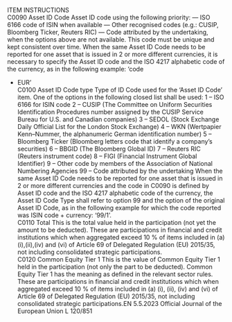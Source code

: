  
ITEM  INSTRUCTIONS  
C0090  Asset ID Code  Asset ID code using the following priority: 
— ISO 6166 code of ISIN when available 
— Other recognised codes (e.g.: CUSIP, Bloomberg Ticker, Reuters RIC) 
— Code attributed by the undertaking, when the options above are not available. 
This code must be unique and kept consistent over time. 
When the same Asset ID Code needs to be reported for one asset that is issued in 
2 or more different currencies, it is necessary to specify the Asset ID code and the 
ISO 4217 alphabetic code of the currency, as in the following example: ‘code 
+ EUR’  
C0100  Asset ID Code type  Type of ID Code used for the ‘Asset ID Code’ item. One of the options in the 
following closed list shall be used: 
1 – ISO 6166 for ISIN code 
2 – CUSIP (The Committee on Uniform Securities Identification Procedures 
number assigned by the CUSIP Service Bureau for U.S. and Canadian companies) 
3 – SEDOL (Stock Exchange Daily Official List for the London Stock Exchange) 
4 – WKN (Wertpapier Kenn–Nummer, the alphanumeric German identification 
number) 
5 – Bloomberg Ticker (Bloomberg letters code that identify a company’s securities) 
6 – BBGID (The Bloomberg Global ID) 
7 – Reuters RIC (Reuters instrument code) 
8 – FIGI (Financial Instrument Global Identifier) 
9 – Other code by members of the Association of National Numbering Agencies 
99 – Code attributed by the undertaking 
When the same Asset ID Code needs to be reported for one asset that is issued in 
2 or more different currencies and the code in C0090 is defined by Asset ID code 
and the ISO 4217 alphabetic code of the currency, the Asset ID Code Type shall 
refer to option 99 and the option of the original Asset ID Code, as in the 
following example for which the code reported was ISIN code + currency: ‘99/1’.  
C0110  Total  This is the total value held in the participation (not yet the amount to be 
deducted). 
These are participations in financial and credit institutions which when aggregated 
exceed 10 % of items included in (a) (i),(ii),(iv) and (vi) of Article 69 of Delegated 
Regulation (EU) 2015/35, not including consolidated strategic participations.  
C0120  Common Equity Tier 1  This is the value of Common Equity Tier 1 held in the participation (not only the 
part to be deducted). 
Common Equity Tier 1 has the meaning as defined in the relevant sector rules. 
These are participations in financial and credit institutions which when aggregated 
exceed 10 % of items included in (a) (i), (ii), (iv) and (vi) of Article 69 of Delegated 
Regulation (EU) 2015/35, not including consolidated strategic participations.EN  5.5.2023 Official Journal of the European Union L 120/851